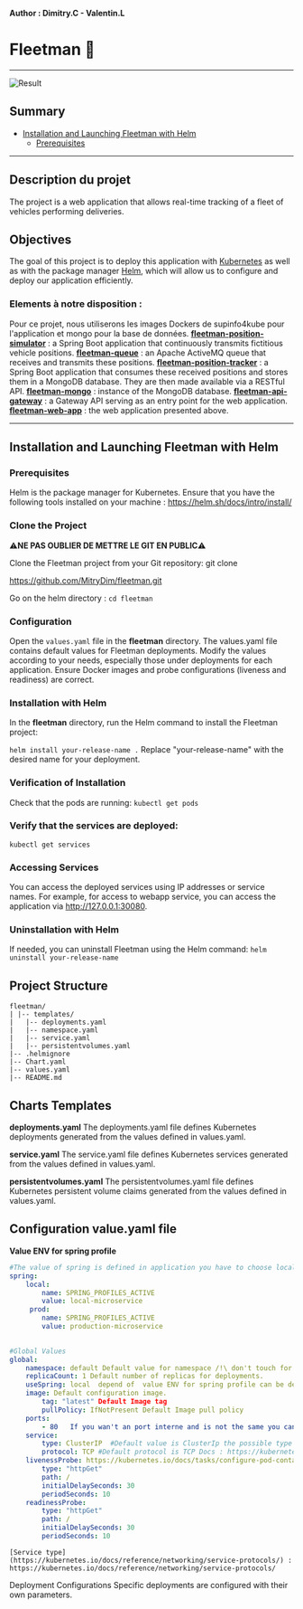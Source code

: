 **Author : Dimitry.C - Valentin.L**

# Fleetman 🚚
---
![Result](https://github.com/MitryDim/fleetman/assets/80764455/10f1214c-532e-4448-9ecb-f5ffb1f14cc2)

## Summary

* [Installation and Launching Fleetman with Helm](https://github.com/MitryDim/fleetman/tree/main#installation-and-launching-fleetman-with-helm)
	* [Prerequisites](https://github.com/MitryDim/fleetman/tree/main#prerequisites)

---
## Description du projet
The project is a web application that allows real-time tracking of a fleet of vehicles performing deliveries.

## Objectives
The goal of this project is to deploy this application with [Kubernetes](https://kubernetes.io/) as well as with the package manager [Helm](https://helm.sh/fr/), which will allow us to configure and deploy our application efficiently.

### Elements à notre disposition :
Pour ce projet, nous utiliserons les images Dockers de supinfo4kube pour l'application et mongo pour la base de données.
**[fleetman-position-simulator](https://hub.docker.com/r/supinfo4kube/position-simulator)** : a Spring Boot application that continuously transmits fictitious vehicle positions.
**[fleetman-queue](https://hub.docker.com/r/supinfo4kube/queue)** : an Apache ActiveMQ queue that receives and transmits these positions.
**[fleetman-position-tracker](https://hub.docker.com/r/supinfo4kube/position-tracker)** : a Spring Boot application that consumes these received positions and stores them in a MongoDB database. They are then made available via a RESTful API.
**[fleetman-mongo](https://hub.docker.com/_/mongo)** : instance of the MongoDB database.
**[fleetman-api-gateway](https://hub.docker.com/r/supinfo4kube/api-gateway)** : a Gateway API serving as an entry point for the web application.
**[fleetman-web-app](https://hub.docker.com/r/supinfo4kube/web-app/tags)** : the web application presented above.

---

## Installation and Launching Fleetman with Helm

### Prerequisites

Helm is the package manager for Kubernetes.
Ensure that you have the following tools installed on your machine :
https://helm.sh/docs/intro/install/


### Clone the Project

⚠️**NE PAS OUBLIER DE METTRE LE GIT EN PUBLIC**⚠️

Clone the Fleetman project from your Git repository:
git clone

https://github.com/MitryDim/fleetman.git

Go on the helm directory : `cd fleetman`


### Configuration

Open the `values.yaml` file in the **fleetman** directory.
The values.yaml file contains default values for Fleetman deployments.
Modify the values according to your needs, especially those under deployments for each application.
Ensure Docker images and probe configurations (liveness and readiness) are correct.

### Installation with Helm

In the **fleetman** directory, run the Helm command to install the Fleetman project:

`helm install your-release-name .`
Replace "your-release-name" with the desired name for your deployment.

### Verification of Installation

Check that the pods are running:
`kubectl get pods`

### Verify that the services are deployed:

`kubectl get services`

### Accessing Services

You can access the deployed services using IP addresses or service names. For example, for access to webapp service, you can access the application via http://127.0.0.1:30080.

### Uninstallation with Helm
If needed, you can uninstall Fleetman using the Helm command:
`helm uninstall your-release-name`

## Project Structure

    fleetman/
    | |-- templates/
    |   |-- deployments.yaml
    |   |-- namespace.yaml
    |   |-- service.yaml
    |   |-- persistentvolumes.yaml
    |-- .helmignore
    |-- Chart.yaml
    |-- values.yaml
    |-- README.md

## Charts Templates

**deployments.yaml**
The deployments.yaml file defines Kubernetes deployments generated from the values defined in values.yaml.

**service.yaml**
The service.yaml file defines Kubernetes services generated from the values defined in values.yaml.

**persistentvolumes.yaml**
The persistentvolumes.yaml file defines Kubernetes persistent volume claims generated from the values defined in values.yaml.


## Configuration value.yaml file

**Value ENV for spring profile**	
```yaml
#The value of spring is defined in application you have to choose local or prod.
spring:
	local:
		name: SPRING_PROFILES_ACTIVE
	    value: local-microservice
	 prod:
	    name: SPRING_PROFILES_ACTIVE
	    value: production-microservice
	    

#Global Values
global:
	namespace: default Default value for namespace /!\ don't touch for this moment because the application hav one bug if is not in default namespace.
	replicaCount: 1 Default number of replicas for deployments.
	useSpring: local  depend of  value ENV for spring profile can be defined with specific values
	image: Default configuration image.
		tag: "latest" Default Image tag
		pullPolicy: IfNotPresent Default Image pull policy
	ports: 
		- 80   If you wan't an port interne and is not the same you can make this : InternalPort:ExternalPort for exemple 80:36500 if type is NodePort the port aceessible in externe was 36500 and point to port 80 in interne 
	service:
		type: ClusterIP  #Default value is ClusterIp the possible type in this project was NodePort and ClusterIp or LoadBalancer https://kubernetes.io/docs/concepts/services-networking/service/#publishing-services-service-types
		protocol: TCP #Default protocol is TCP Docs : https://kubernetes.io/docs/reference/networking/service-protocols/) 
	livenessProbe: https://kubernetes.io/docs/tasks/configure-pod-container/configure-liveness-readiness-startup-probes/
		type: "httpGet"
		path: /
		initialDelaySeconds: 30
		periodSeconds: 10
	readinessProbe:
		type: "httpGet"
		path: /
		initialDelaySeconds: 30
		periodSeconds: 10
```
```Note
[Service type](https://kubernetes.io/docs/reference/networking/service-protocols/) : https://kubernetes.io/docs/reference/networking/service-protocols/
```

Deployment Configurations
Specific deployments are configured with their own parameters.
